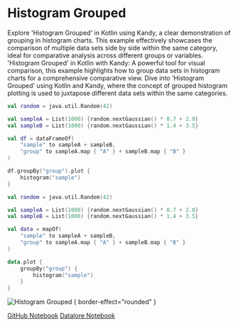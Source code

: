 # Histogram Grouped

<web-summary>
Explore 'Histogram Grouped' in Kotlin using Kandy, a clear demonstration of grouping in histogram charts.
This example effectively showcases the comparison of multiple data sets side by side within the same category, ideal for comparative analysis across different groups or variables.
</web-summary>

<card-summary>
'Histogram Grouped' in Kotlin with Kandy: A powerful tool for visual comparison,
this example highlights how to group data sets in histogram charts for a comprehensive comparative view.
</card-summary>

<link-summary>
Dive into 'Histogram Grouped' using Kotlin and Kandy,
where the concept of grouped histogram plotting is used to juxtapose different data sets within the same categories.
</link-summary>


<!---IMPORT org.jetbrains.kotlinx.kandy.letsplot.samples.Histogram-->

<!---FUN histogram_grouped-->
<tabs>
<tab title="Dataframe">

```kotlin
val random = java.util.Random(42)

val sampleA = List(1000) {random.nextGaussian() * 0.7 + 2.0}
val sampleB = List(1000) {random.nextGaussian() * 1.4 + 3.5}

val df = dataFrameOf(
    "sample" to sampleA + sampleB,
    "group" to sampleA.map { "A" } + sampleB.map { "B" }
)

df.groupBy("group").plot {
    histogram("sample")
}
```

</tab>
<tab title="Collections">

```kotlin
val random = java.util.Random(42)

val sampleA = List(1000) {random.nextGaussian() * 0.7 + 2.0}
val sampleB = List(1000) {random.nextGaussian() * 1.4 + 3.5}

val data = mapOf(
    "sample" to sampleA + sampleB,
    "group" to sampleA.map { "A" } + sampleB.map { "B" }
)

data.plot {
    groupBy("group") {
        histogram("sample")
    }
}
```

</tab></tabs>
<!---END-->

![Histogram Grouped](histogram_grouped.svg) { border-effect="rounded" }

<seealso style="cards">
       <category ref="example-ktnb">
           <a href="https://github.com/Kotlin/kandy/blob/main/examples/notebooks/lets-plot/samples/histogram/histogram_grouped.ipynb" summary="View the notebook on our GitHub repository">GitHub Notebook</a>
           <a href="https://datalore.jetbrains.com/report/static/KQKedA4jDrKu63O53gEN0z/NTXK23kNjizpzQqHh4IhoH" summary="Experiment with this example on Datalore">Datalore Notebook</a>
       </category>
</seealso>
